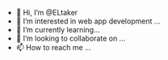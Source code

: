- 👋 Hi, I’m @ELtaker
- 👀 I’m interested in web app development ...
- 🌱 I’m currently learning...
- 💞️ I’m looking to collaborate on ...
- 📫 How to reach me ...

<!---
ELtaker/ELtaker is a ✨ special ✨ repository because its `README.md` (this file) appears on your GitHub profile.
You can click the Preview link to take a look at your changes.
--->
